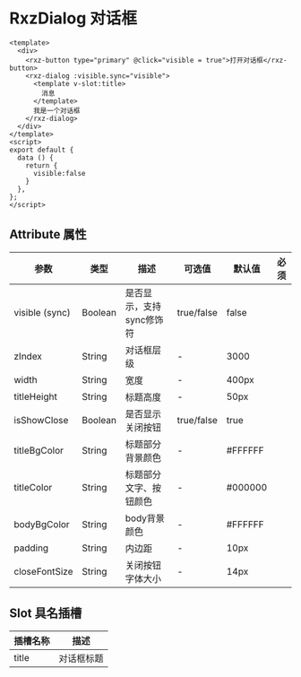 # RxzDialog 对话框

```
<template>
  <div>
    <rxz-button type="primary" @click="visible = true">打开对话框</rxz-button>
    <rxz-dialog :visible.sync="visible">
      <template v-slot:title>
        消息
      </template>
      我是一个对话框
    </rxz-dialog>
  </div>
</template>
<script>
export default {
  data () {
    return {
      visible:false
    }
  },
};
</script>
```

<test-rxz-dialog/>

## Attribute 属性

| 参数           | 类型    | 描述                     | 可选值     | 默认值   | 必须 |
| -------------- | ------- | ------------------------ | ---------- | -------- | ---- |
| visible (sync) | Boolean | 是否显示，支持sync修饰符 | true/false | false    |      |
| zIndex         | String  | 对话框层级               | -          | 3000     |      |
| width          | String  | 宽度                     | -          | 400px    |      |
| titleHeight    | String  | 标题高度                 | -          | 50px     |      |
| isShowClose    | Boolean | 是否显示关闭按钮         | true/false | true     |      |
| titleBgColor   | String  | 标题部分背景颜色         | -          | #FFFFFF  |      |
| titleColor     | String  | 标题部分文字、按钮颜色   | -          | \#000000 |      |
| bodyBgColor    | String  | body背景颜色             | -          | \#FFFFFF |      |
| padding        | String  | 内边距                   | -          | 10px     |      |
| closeFontSize  | String  | 关闭按钮字体大小         | -          | 14px     |      |

## Slot 具名插槽

| 插槽名称 | 描述       |
| -------- | ---------- |
| title    | 对话框标题 |


